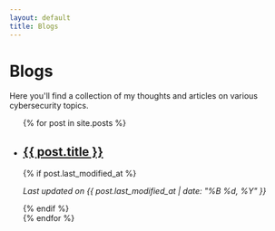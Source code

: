 ```yaml
---
layout: default
title: Blogs
---
```


# Blogs

Here you'll find a collection of my thoughts and articles on various cybersecurity topics.

<ul class="blog-list">
    {% for post in site.posts %}
        <li>
            <h2><a href="{{ post.url | relative_url }}">{{ post.title }}</a></h2>
            {% if post.last_modified_at %}
                <p class="last-updated"><em>Last updated on {{ post.last_modified_at | date: "%B %d, %Y" }}</em></p>
            {% endif %}
        </li>
    {% endfor %}
</ul>
